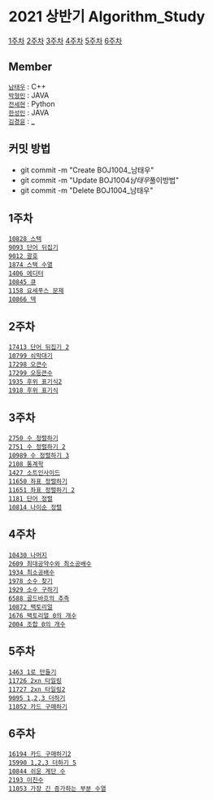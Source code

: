# 2021 상반기 Algorithm_Study

[1주차](#1주차) [2주차](#2주차) [3주차](#3주차) [4주차](#4주차) [5주차](#5주차) [6주차](#6주차)

## Member

[`남태우`](https://github.com/bn-tw2020) : C++  
[`박형민`](https://github.com/thalals) : JAVA  
[`전세현`](https://github.com/jeonhl7579) : Python  
[`한성민`](https://github.com/songmin9813) : JAVA  
[`김경윤`](https://github.com/NASA-GukJang) : **\_**

## 커밋 방법

- git commit -m "Create BOJ1004\_남태우"
- git commit -m "Update BOJ1004*남태우*풀이방법"
- git commit -m "Delete BOJ1004\_남태우"

## 1주차

[`10828 스택`](https://www.acmicpc.net/problem/10828)  
[`9093 단어 뒤집기`](https://www.acmicpc.net/problem/9093)  
[`9012 괄호`](https://www.acmicpc.net/problem/9012)  
[`1874 스택 수열`](https://www.acmicpc.net/problem/1874)  
[`1406 에디터`](https://www.acmicpc.net/problem/1406)  
[`10845 큐`](https://www.acmicpc.net/problem/10845)  
[`1158 요세푸스 문제`](https://www.acmicpc.net/problem/1158)  
[`10866 덱`](https://www.acmicpc.net/problem/10866)

## 2주차

[`17413 단어 뒤집기 2`](https://www.acmicpc.net/problem/17413)  
[`10799 쇠막대기`](https://www.acmicpc.net/problem/10799)  
[`17298 오큰수`](https://www.acmicpc.net/problem/17298)  
[`17299 오등큰수`](https://www.acmicpc.net/problem/17299)  
[`1935 후위 표기식2`](https://www.acmicpc.net/problem/1935)  
[`1918 후위 표기식`](https://www.acmicpc.net/problem/1918)

## 3주차

[`2750 수 정렬하기`](https://www.acmicpc.net/problem/2750)  
[`2751 수 정렬하기 2`](https://www.acmicpc.net/problem/2751)  
[`10989 수 정렬하기 3`](https://www.acmicpc.net/problem/10989)  
[`2108 통계학`](https://www.acmicpc.net/problem/2108)  
[`1427 소트인사이드`](https://www.acmicpc.net/problem/1427)  
[`11650 좌표 정렬하기`](https://www.acmicpc.net/problem/11650)  
[`11651 좌표 정렬하기 2`](https://www.acmicpc.net/problem/11651)  
[`1181 단어 정렬`](https://www.acmicpc.net/problem/1181)  
[`10814 나이순 정렬`](https://www.acmicpc.net/problem/10814)

## 4주차

[`10430 나머지`](https://www.acmicpc.net/problem/10430)  
[`2609 최대공약수와 최소공배수`](https://www.acmicpc.net/problem/2609)  
[`1934 최소공배수`](https://www.acmicpc.net/problem/1934)  
[`1978 소수 찾기`](https://www.acmicpc.net/problem/1978)  
[`1929 소수 구하기`](https://www.acmicpc.net/problem/1929)  
[`6588 골드바흐의 추측`](https://www.acmicpc.net/problem/6588)  
[`10872 팩토리얼`](https://www.acmicpc.net/problem/10872)  
[`1676 팩토리얼 0의 개수`](https://www.acmicpc.net/problem/1676)  
[`2004 조합 0의 개수`](https://www.acmicpc.net/problem/2004)

## 5주차

[`1463 1로 만들기`](https://www.acmicpc.net/problem/1463)  
[`11726 2xn 타일링`](https://www.acmicpc.net/problem/11726)  
[`11727 2xn 타일링2`](https://www.acmicpc.net/problem/11727)  
[`9095 1,2,3 더하기`](https://www.acmicpc.net/problem/9095)  
[`11052 카드 구매하기`](https://www.acmicpc.net/problem/11052)

## 6주차

[`16194 카드 구매하기2`](https://www.acmicpc.net/problem/16194)  
[`15990 1,2,3 더하기 5`](https://www.acmicpc.net/problem/15990)  
[`10844 쉬운 계단 수`](https://www.acmicpc.net/problem/10844)  
[`2193 이친수`](https://www.acmicpc.net/problem/2193)  
[`11053 가장 긴 증가하는 부분 수열`](https://www.acmicpc.net/problem/11053)
